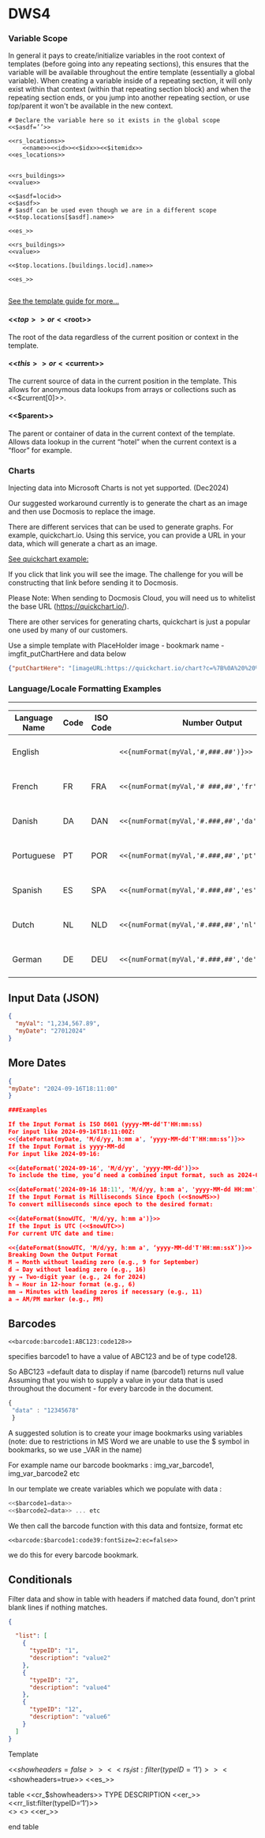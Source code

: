 # DWS4 

### Variable Scope

In general it pays to create/initialize variables in the root context of templates (before going into any repeating sections), this ensures that the variable will be available throughout the entire template (essentially a global variable).
When creating a variable inside of a repeating section, it will only exist within that context (within that repeating section block) and when the repeating section ends, or you jump into another repeating section, or use $top/$parent it won't be available in the new context.

```
# Declare the variable here so it exists in the global scope
<<$asdf=’’>>

<<rs_locations>>
	<<name>><<id>><<$idx>><<$itemidx>>
<<es_locations>>


<<rs_buildings>>
<<value>>

<<$asdf=locid>>
<<$asdf>>
# $asdf can be used even though we are in a different scope
<<$top.locations[$asdf].name>>

<<es_>>

<<rs_buildings>>
<<value>>

<<$top.locations.[buildings.locid].name>>

<<es_>>


```
[See the template guide for more...](https://resources.docmosis.com/Documentation/Cloud/DWS4/Cloud-Template-Guide-DWS4.pdf)

#### <<$top>> or <<$root>>

The root of the data regardless of the current position or
context in the template.

#### <<$this>> or <<$current>>

The current source of data in the current position in the
template. This allows for anonymous data lookups from
arrays or collections such as <<$current[0]>>.

#### <<$parent>>

The parent or container of data in the current context of the
template. Allows data lookup in the current “hotel” when
the current context is a “floor” for example.

### Charts

Injecting data into Microsoft Charts is not yet supported. (Dec2024)

Our suggested workaround currently is to generate the chart as an image and then use Docmosis to replace the image.

There are different services that can be used to generate graphs. For example, quickchart.io. Using this service, you can provide a URL in your data, which will generate a chart as an image.

[See quickchart example:](https://quickchart.io/chart?c={type:%27bar%27,data:{labels:[%27Q1%27,%27Q2%27,%27Q3%27,%27Q4%27],%20datasets:[{label:%27Users%27,data:[50,60,70,180]},{label:%27Revenue%27,data:[100,200,300,400]}]}})

If you click that link you will see the image. The challenge for you will be constructing that link before sending it to Docmosis.

Please Note: When sending to Docmosis Cloud, you will need us to whitelist the base URL (https://quickchart.io/). 

There are other services for generating charts, quickchart is just a popular one used by many of our customers.

Use a simple template with PlaceHolder image - bookmark name -imgfit_putChartHere and data below

```json
{"putChartHere": "[imageURL:https://quickchart.io/chart?c=%7B%0A%20%20%22type%22%3A%20%22radar%22%2C%0A%20%20%22data%22%3A%20%7B%0A%20%20%20%20%22labels%22%3A%20%5B%0A%20%20%20%20%20%20%22January%22%2C%0A%20%20%20%20%20%20%22February%22%2C%0A%20%20%20%20%20%20%22March%22%2C%0A%20%20%20%20%20%20%22April%22%2C%0A%20%20%20%20%20%20%22May%22%2C%0A%20%20%20%20%20%20%22June%22%2C%0A%20%20%20%20%20%20%22July%22%2C%0A%20%20%20%20%20%20%22August%22%0A%20%20%20%20%5D%2C%0A%20%20%20%20%22datasets%22%3A%20%5B%0A%20%20%20%20%20%20%7B%0A%20%20%20%20%20%20%20%20%22backgroundColor%22%3A%20%22rgba(255%2C%2099%2C%20132%2C%200.5)%22%2C%0A%20%20%20%20%20%20%20%20%22borderColor%22%3A%20%22rgb(255%2C%2099%2C%20132)%22%2C%0A%20%20%20%20%20%20%20%20%22data%22%3A%20%5B%0A%20%20%20%20%20%20%20%20%20%2015.09%2C%0A%20%20%20%20%20%20%20%20%20%2015.67%2C%0A%20%20%20%20%20%20%20%20%20%2012.5%2C%0A%20%20%20%20%20%20%20%20%20%2012.77%2C%0A%20%20%20%20%20%20%20%20%20%2013.62%2C%0A%20%20%20%20%20%20%20%20%20%2013.68%2C%0A%20%20%20%20%20%20%20%20%20%2013.93%2C%0A%20%20%20%20%20%20%20%20%20%2015.95%0A%20%20%20%20%20%20%20%20%5D%2C%0A%20%20%20%20%20%20%20%20%22label%22%3A%20%22D0%22%0A%20%20%20%20%20%20%7D%2C%0A%20%20%20%20%20%20%7B%0A%20%20%20%20%20%20%20%20%22backgroundColor%22%3A%20%22rgba(255%2C%20159%2C%2064%2C%200.5)%22%2C%0A%20%20%20%20%20%20%20%20%22borderColor%22%3A%20%22rgb(255%2C%20159%2C%2064)%22%2C%0A%20%20%20%20%20%20%20%20%22data%22%3A%20%5B%0A%20%20%20%20%20%20%20%20%20%2024.55%2C%0A%20%20%20%20%20%20%20%20%20%2028.91%2C%0A%20%20%20%20%20%20%20%20%20%2021.81%2C%0A%20%20%20%20%20%20%20%20%20%2023.27%2C%0A%20%20%20%20%20%20%20%20%20%2026.98%2C%0A%20%20%20%20%20%20%20%20%20%2026.05%2C%0A%20%20%20%20%20%20%20%20%20%2025.39%2C%0A%20%20%20%20%20%20%20%20%20%2024.92%0A%20%20%20%20%20%20%20%20%5D%2C%0A%20%20%20%20%20%20%20%20%22label%22%3A%20%22D1%22%2C%0A%20%20%20%20%20%20%20%20%22fill%22%3A%20%22-1%22%0A%20%20%20%20%20%20%7D%2C%0A%20%20%20%20%20%20%7B%0A%20%20%20%20%20%20%20%20%22backgroundColor%22%3A%20%22rgba(255%2C%20205%2C%2086%2C%200.5)%22%2C%0A%20%20%20%20%20%20%20%20%22borderColor%22%3A%20%22rgb(255%2C%20205%2C%2086)%22%2C%0A%20%20%20%20%20%20%20%20%22data%22%3A%20%5B%0A%20%20%20%20%20%20%20%20%20%2036.35%2C%0A%20%20%20%20%20%20%20%20%20%2043.93%2C%0A%20%20%20%20%20%20%20%20%20%2032.54%2C%0A%20%20%20%20%20%20%20%20%20%2033.54%2C%0A%20%20%20%20%20%20%20%20%20%2042.82%2C%0A%20%20%20%20%20%20%20%20%20%2039.34%2C%0A%20%20%20%20%20%20%20%20%20%2035.84%2C%0A%20%20%20%20%20%20%20%20%20%2033.5%0A%20%20%20%20%20%20%20%20%5D%2C%0A%20%20%20%20%20%20%20%20%22label%22%3A%20%22D2%22%2C%0A%20%20%20%20%20%20%20%20%22fill%22%3A%201%0A%20%20%20%20%20%20%7D%2C%0A%20%20%20%20%20%20%7B%0A%20%20%20%20%20%20%20%20%22backgroundColor%22%3A%20%22rgba(75%2C%20192%2C%20192%2C%200.5)%22%2C%0A%20%20%20%20%20%20%20%20%22borderColor%22%3A%20%22rgb(75%2C%20192%2C%20192)%22%2C%0A%20%20%20%20%20%20%20%20%22data%22%3A%20%5B%0A%20%20%20%20%20%20%20%20%20%2047.7%2C%0A%20%20%20%20%20%20%20%20%20%2058.92%2C%0A%20%20%20%20%20%20%20%20%20%2044.45%2C%0A%20%20%20%20%20%20%20%20%20%2049.08%2C%0A%20%20%20%20%20%20%20%20%20%2053.39%2C%0A%20%20%20%20%20%20%20%20%20%2051.85%2C%0A%20%20%20%20%20%20%20%20%20%2048.4%2C%0A%20%20%20%20%20%20%20%20%20%2049.36%0A%20%20%20%20%20%20%20%20%5D%2C%0A%20%20%20%20%20%20%20%20%22label%22%3A%20%22D3%22%2C%0A%20%20%20%20%20%20%20%20%22fill%22%3A%20false%0A%20%20%20%20%20%20%7D%2C%0A%20%20%20%20%20%20%7B%0A%20%20%20%20%20%20%20%20%22backgroundColor%22%3A%20%22rgba(54%2C%20162%2C%20235%2C%200.5)%22%2C%0A%20%20%20%20%20%20%20%20%22borderColor%22%3A%20%22rgb(54%2C%20162%2C%20235)%22%2C%0A%20%20%20%20%20%20%20%20%22data%22%3A%20%5B%0A%20%20%20%20%20%20%20%20%20%2060.73%2C%0A%20%20%20%20%20%20%20%20%20%2071.97%2C%0A%20%20%20%20%20%20%20%20%20%2053.96%2C%0A%20%20%20%20%20%20%20%20%20%2057.22%2C%0A%20%20%20%20%20%20%20%20%20%2065.09%2C%0A%20%20%20%20%20%20%20%20%20%2062.06%2C%0A%20%20%20%20%20%20%20%20%20%2056.91%2C%0A%20%20%20%20%20%20%20%20%20%2060.52%0A%20%20%20%20%20%20%20%20%5D%2C%0A%20%20%20%20%20%20%20%20%22label%22%3A%20%22D4%22%2C%0A%20%20%20%20%20%20%20%20%22fill%22%3A%20%22-1%22%0A%20%20%20%20%20%20%7D%2C%0A%20%20%20%20%20%20%7B%0A%20%20%20%20%20%20%20%20%22backgroundColor%22%3A%20%22rgba(153%2C%20102%2C%20255%2C%200.5)%22%2C%0A%20%20%20%20%20%20%20%20%22borderColor%22%3A%20%22rgb(153%2C%20102%2C%20255)%22%2C%0A%20%20%20%20%20%20%20%20%22data%22%3A%20%5B%0A%20%20%20%20%20%20%20%20%20%2073.33%2C%0A%20%20%20%20%20%20%20%20%20%2080.78%2C%0A%20%20%20%20%20%20%20%20%20%2068.05%2C%0A%20%20%20%20%20%20%20%20%20%2068.59%2C%0A%20%20%20%20%20%20%20%20%20%2076.79%2C%0A%20%20%20%20%20%20%20%20%20%2077.24%2C%0A%20%20%20%20%20%20%20%20%20%2066.08%2C%0A%20%20%20%20%20%20%20%20%20%2072.37%0A%20%20%20%20%20%20%20%20%5D%2C%0A%20%20%20%20%20%20%20%20%22label%22%3A%20%22D5%22%2C%0A%20%20%20%20%20%20%20%20%22fill%22%3A%20%22-1%22%0A%20%20%20%20%20%20%7D%0A%20%20%20%20%5D%0A%20%20%7D%2C%0A%20%20%22options%22%3A%20%7B%0A%20%20%20%20%22maintainAspectRatio%22%3A%20true%2C%0A%20%20%20%20%22spanGaps%22%3A%20false%2C%0A%20%20%20%20%22elements%22%3A%20%7B%0A%20%20%20%20%20%20%22line%22%3A%20%7B%0A%20%20%20%20%20%20%20%20%22tension%22%3A%200.000001%0A%20%20%20%20%20%20%7D%0A%20%20%20%20%7D%2C%0A%20%20%20%20%22plugins%22%3A%20%7B%0A%20%20%20%20%20%20%22filler%22%3A%20%7B%0A%20%20%20%20%20%20%20%20%22propagate%22%3A%20false%0A%20%20%20%20%20%20%7D%2C%0A%20%20%20%20%20%20%22samples-filler-analyser%22%3A%20%7B%0A%20%20%20%20%20%20%20%20%22target%22%3A%20%22chart-analyser%22%0A%20%20%20%20%20%20%7D%0A%20%20%20%20%7D%0A%20%20%7D%0A%7D]"}
```


### Language/Locale Formatting Examples
---


| Language Name | Code | ISO Code | Number Output                                 | Date Output                                                      |
|---------------|------|----------|-----------------------------------------------|------------------------------------------------------------------|
| English       |      |          | `<<{numFormat(myVal,'#,###.##')}>>`           | `<<{dateFormat(myDate , 'EEEE, dd MMMM yyyy' , 'ddMMyyyy')}>>`   |
| French        | FR   | FRA      | `<<{numFormat(myVal,'# ###,##','fr','false')}>>` | `<<{dateFormat(myDate , 'EEEE, dd MMMM yyyy' , 'ddMMyyyy', 'FR')}>>` |
| Danish        | DA   | DAN      | `<<{numFormat(myVal,'#.###,##','da','false')}>>` | `<<{dateFormat(myDate , 'EEEE, dd MMMM yyyy' , 'ddMMyyyy', 'DA')}>>` |
| Portuguese    | PT   | POR      | `<<{numFormat(myVal,'#.###,##','pt','false')}>>` | `<<{dateFormat(myDate , 'EEEE, dd MMMM yyyy' , 'ddMMyyyy', 'PT')}>>` |
| Spanish       | ES   | SPA      | `<<{numFormat(myVal,'#.###,##','es','false')}>>` | `<<{dateFormat(myDate , 'EEEE, dd MMMM yyyy' , 'ddMMyyyy', 'ES')}>>` |
| Dutch         | NL   | NLD      | `<<{numFormat(myVal,'#.###,##','nl','false')}>>` | `<<{dateFormat(myDate , 'EEEE, dd MMMM yyyy' , 'ddMMyyyy', 'NL')}>>` |
| German        | DE   | DEU      | `<<{numFormat(myVal,'#.###,##','de','false')}>>` | `<<{dateFormat(myDate , 'EEEE, dd MMMM yyyy' , 'ddMMyyyy', 'DE')}>>` |

## Input Data (JSON)
```json
{
  "myVal": "1,234,567.89",
  "myDate": "27012024"
}
```

## More Dates
```json
{
"myDate": "2024-09-16T18:11:00"
}

###Examples

If the Input Format is ISO 8601 (yyyy-MM-dd'T'HH:mm:ss)
For input like 2024-09-16T18:11:00Z:
<<{dateFormat(myDate, 'M/d/yy, h:mm a', ‘yyyy-MM-dd'T'HH:mm:ss’)}>> 
If the Input Format is yyyy-MM-dd
For input like 2024-09-16:

<<{dateFormat('2024-09-16', 'M/d/yy', 'yyyy-MM-dd')}>> 
To include the time, you’d need a combined input format, such as 2024-09-16 18:11 (assuming yyyy-MM-dd HH:mm):

<<{dateFormat('2024-09-16 18:11', 'M/d/yy, h:mm a', 'yyyy-MM-dd HH:mm')}>> 
If the Input Format is Milliseconds Since Epoch (<<$nowMS>>)
To convert milliseconds since epoch to the desired format:

<<{dateFormat($nowUTC, 'M/d/yy, h:mm a')}>> 
If the Input is UTC (<<$nowUTC>>)
For current UTC date and time:

<<{dateFormat($nowUTC, 'M/d/yy, h:mm a', ‘yyyy-MM-dd'T'HH:mm:ssX’)}>> 
Breaking Down the Output Format
M → Month without leading zero (e.g., 9 for September)
d → Day without leading zero (e.g., 16)
yy → Two-digit year (e.g., 24 for 2024)
h → Hour in 12-hour format (e.g., 6)
mm → Minutes with leading zeros if necessary (e.g., 11)
a → AM/PM marker (e.g., PM)

```

## Barcodes

`<<barcode:barcode1:ABC123:code128>>`

specifies barcode1 to have a value of
ABC123 and be of type code128.

So ABC123 =default data to display if name (barcode1) returns null
value
Assuming that you wish to supply a value in your data that is used throughout the
document - for every barcode in the document.
``` js
{
 "data" : "12345678"
 }
 ```

A suggested solution is to create your image bookmarks using variables (note: due to
restrictions in MS Word
we are unable to use the $ symbol in bookmarks, so we use _VAR in the name)

For example name our barcode bookmarks : img_var_barcode1, img_var_barcode2 etc

In our template we create variables which we populate with data  :
```js
<<$barcode1=data>>
<<$barcode2=data>> ... etc
```

We then call the barcode function with this data and fontsize, format etc

`<<barcode:$barcode1:code39:fontSize=2:ec=false>>`

we do this for every barcode bookmark.

## Conditionals

Filter data and show in table with headers if matched data found, don't print blank lines if nothing matches.

```json
{

  "list": [
    {
      "typeID": "1",
      "description": "value2"
    },
    {
      "typeID": "2",
      "description": "value4"
    },
    {
      "typeID": "12",
      "description": "value6"
    }
  ]
}
```

Template

<<$showheaders=false>>
<<rs_list:filter(typeID=‘1’)>>
<<$showheaders=true>>
<<es_>>

table
<<cr_$showheaders>>	
TYPE	DESCRIPTION
<<er_>>	
<<rr_list:filter(typeID=‘1’)>>	
<<typeID>> 	<<description>>
<<er_>>	

end table
